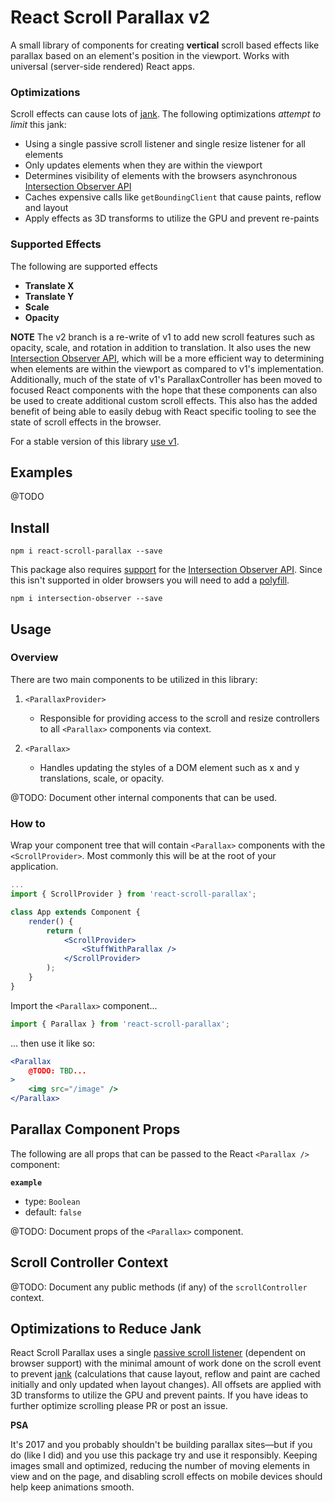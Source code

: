 # React Scroll Parallax v2

A small library of components for creating **vertical** scroll based effects like parallax based on an element's position in the viewport. Works with universal (server-side rendered) React apps.

### Optimizations

Scroll effects can cause lots of [jank](http://jankfree.org/). The following optimizations _attempt to limit_ this jank:

- Using a single passive scroll listener and single resize listener for all elements
- Only updates elements when they are within the viewport
- Determines visibility of elements with the browsers asynchronous [Intersection Observer API](https://developer.mozilla.org/en-US/docs/Web/API/Intersection_Observer_API)
- Caches expensive calls like `getBoundingClient` that cause paints, reflow and layout
- Apply effects as 3D transforms to utilize the GPU and prevent re-paints

### Supported Effects

The following are supported effects

- **Translate X** 
- **Translate Y**
- **Scale**
- **Opacity** 


**NOTE** The v2 branch is a re-write of v1 to add new scroll features such as opacity, scale, and rotation in addition to translation. It also uses the new [Intersection Observer API](https://developer.mozilla.org/en-US/docs/Web/API/Intersection_Observer_API), which will be a more efficient way to determining when elements are within the viewport as compared to v1's implementation. Additionally, much of the state of v1's ParallaxController has been moved to focused React components with the hope that these components can also be used to create additional custom scroll effects. This also has the added benefit of being able to easily debug with React specific tooling to see the state of scroll effects in the browser.

For a stable version of this library [use v1](https://github.com/jscottsmith/react-scroll-parallax).

## Examples

@TODO

## Install

```
npm i react-scroll-parallax --save
```

This package also requires [support](https://caniuse.com/#search=IntersectionObserver) for the [Intersection Observer API](https://developer.mozilla.org/en-US/docs/Web/API/Intersection_Observer_API). Since this isn't supported in older browsers you will need to add a [polyfill](https://github.com/w3c/IntersectionObserver/tree/gh-pages/polyfill).

```
npm i intersection-observer --save
```

## Usage

### Overview

There are two main components to be utilized in this library:

1. `<ParallaxProvider>`
    - Responsible for providing access to the scroll and resize controllers to all `<Parallax>` components via context.

2. `<Parallax>`
    - Handles updating the styles of a DOM element such as x and y translations, scale, or opacity.

@TODO: Document other internal components that can be used.

### How to

Wrap your component tree that will contain `<Parallax>` components with the `<ScrollProvider>`. Most commonly this will be at the root of your application.

```jsx
...
import { ScrollProvider } from 'react-scroll-parallax';

class App extends Component {
    render() {
        return (
            <ScrollProvider>
                <StuffWithParallax />
            </ScrollProvider>
        );
    }
}

```

Import the `<Parallax>` component...

```javascript
import { Parallax } from 'react-scroll-parallax';
```

... then use it like so:

```jsx
<Parallax
    @TODO: TBD...
>
    <img src="/image" />
</Parallax>
```

## Parallax Component Props

The following are all props that can be passed to the React `<Parallax />` component:

**`example`**

- type: `Boolean`
- default: `false`

@TODO: Document props of the `<Parallax>` component.

## Scroll Controller Context

@TODO: Document any public methods (if any) of the `scrollController` context.

## Optimizations to Reduce Jank

React Scroll Parallax uses a single [passive scroll listener](https://developer.mozilla.org/en-US/docs/Web/API/EventTarget/addEventListener#Improving_scrolling_performance_with_passive_listeners) (dependent on browser support) with the minimal amount of work done on the scroll event to prevent [jank](http://jankfree.org/) (calculations that cause layout, reflow and paint are cached initially and only updated when layout changes). All offsets are applied with 3D transforms to utilize the GPU and prevent paints. If you have ideas to further optimize scrolling please PR or post an issue.

**PSA**

It's 2017 and you probably shouldn't be building parallax sites—but if you do (like I did) and you use this package try and use it responsibly. Keeping images small and optimized, reducing the number of moving elements in view and on the page, and disabling scroll effects on mobile devices should help keep animations smooth.
